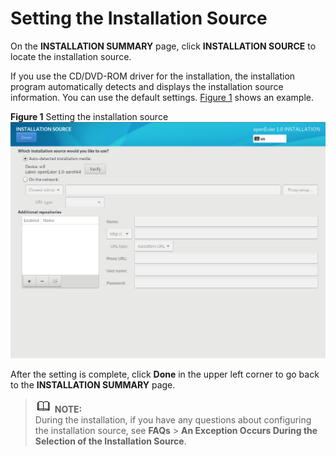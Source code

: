 # Setting the Installation Source<a name="EN-US_TOPIC_0214071162"></a>

On the  **INSTALLATION SUMMARY**  page, click  **INSTALLATION SOURCE**  to locate the installation source.

If you use the CD/DVD-ROM driver for the installation, the installation program automatically detects and displays the installation source information. You can use the default settings.  [Figure 1](#en-us_topic_0186390100_en-us_topic_0144427079_fig93633295132)  shows an example.

**Figure  1**  Setting the installation source<a name="en-us_topic_0186390100_en-us_topic_0144427079_fig93633295132"></a>  
![](./figures/setting-the-installation-source.png "setting-the-installation-source")

After the setting is complete, click  **Done**  in the upper left corner to go back to the  **INSTALLATION SUMMARY**  page.

>![](./public_sys-resources/icon-note.gif) **NOTE:**   
>During the installation, if you have any questions about configuring the installation source, see  **FAQs**  \>  **An Exception Occurs During the Selection of the Installation Source**.  

